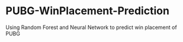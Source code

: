 # PUBG-WinPlacement-Prediction
Using Random Forest and Neural Network to predict win placement of PUBG
